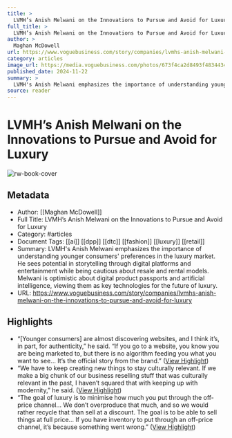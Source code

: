 ```yaml
---
title: >
  LVMH’s Anish Melwani on the Innovations to Pursue and Avoid for Luxury
full_title: >
  LVMH’s Anish Melwani on the Innovations to Pursue and Avoid for Luxury
author: >
  Maghan McDowell
url: https://www.voguebusiness.com/story/companies/lvmhs-anish-melwani-on-the-innovations-to-pursue-and-avoid-for-luxury
category: articles
image_url: https://media.voguebusiness.com/photos/673f4ca2d8493f48344344ba/16:9/w_1280,c_limit/VB-EXEC-SUMMIT-ARTICLE-LVMH-social-newsletter.jpg
published_date: 2024-11-22
summary: >
  LVMH's Anish Melwani emphasizes the importance of understanding younger consumers' preferences in the luxury market. He sees potential in storytelling through digital platforms and entertainment while being cautious about resale and rental models. Melwani is optimistic about digital product passports and artificial intelligence, viewing them as key technologies for the future of luxury.
source: reader
---
```

# LVMH’s Anish Melwani on the Innovations to Pursue and Avoid for Luxury

![rw-book-cover](https://media.voguebusiness.com/photos/673f4ca2d8493f48344344ba/16:9/w_1280,c_limit/VB-EXEC-SUMMIT-ARTICLE-LVMH-social-newsletter.jpg)

## Metadata
- Author: [[Maghan McDowell]]
- Full Title: LVMH’s Anish Melwani on the Innovations to Pursue and Avoid for Luxury
- Category: #articles
- Document Tags: [[ai]] [[dpp]] [[dtc]] [[fashion]] [[luxury]] [[retail]] 
- Summary: LVMH's Anish Melwani emphasizes the importance of understanding younger consumers' preferences in the luxury market. He sees potential in storytelling through digital platforms and entertainment while being cautious about resale and rental models. Melwani is optimistic about digital product passports and artificial intelligence, viewing them as key technologies for the future of luxury.
- URL: https://www.voguebusiness.com/story/companies/lvmhs-anish-melwani-on-the-innovations-to-pursue-and-avoid-for-luxury

## Highlights
- “[Younger consumers] are almost discovering websites, and I think it’s, in part, for authenticity,” he said. “If you go to a website, you know you are being marketed to, but there is no algorithm feeding you what you want to see… It’s the official story from the brand.” ([View Highlight](https://read.readwise.io/read/01jdpv589gawcvg1na0hsv6k8h))
- “We have to keep creating new things to stay culturally relevant. If we make a big chunk of our business reselling stuff that was culturally relevant in the past, I haven’t squared that with keeping up with modernity,” he said. ([View Highlight](https://read.readwise.io/read/01jdpv690j3sx69farz39yf2j4))
- “The goal of luxury is to minimise how much you put through the off-price channel… We don’t overproduce that much, and so we would rather recycle that than sell at a discount. The goal is to be able to sell things at full price… If you have inventory to put through an off-price channel, it’s because something went wrong.” ([View Highlight](https://read.readwise.io/read/01jdpv6q2jhepqay5n3spk4vte))


